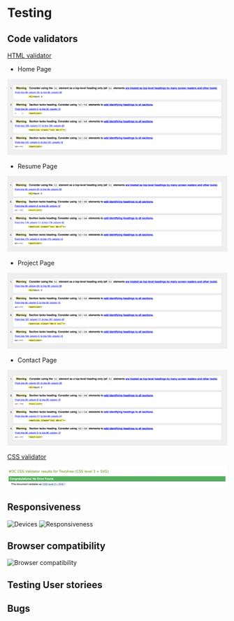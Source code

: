 # Testing 

## Code validators 

[HTML validator](https://validator.w3.org/)

* Home Page

![index validator](/readme-files/index-validator.png)

* Resume Page

![resume validator](/readme-files/resume-validator.png)

* Project Page

![Project validator](/readme-files/project-validator.png)

* Contact Page

![Contact validator](/readme-files/contact-validator.png)

[CSS validator](https://jigsaw.w3.org/css-validator/validator)

![css validator](/readme-files/css-validator.png)

## Responsiveness

![Devices](/readme-file/devices.png)
![Responsiveness](/readme-file/responsiveness.png)

## Browser compatibility 

![Browser compatibility](/readme-files/browser-compatibiliity.png)

## Testing User storiees 

## Bugs

